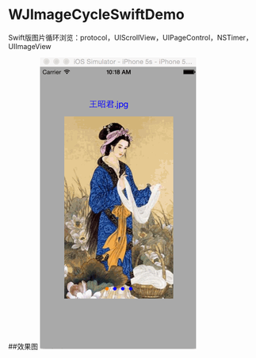 # WJImageCycleSwiftDemo
Swift版图片循环浏览：protocol，UIScrollView，UIPageControl，NSTimer，UIImageView

##效果图
![WJImageCycleSwiftDemo](https://github.com/WinJayQ/WJImageCycleSwiftDemo/raw/master/wj.gif) 

